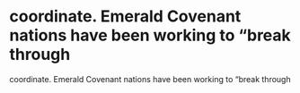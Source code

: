 # coordinate. Emerald Covenant nations have been working to “break through

coordinate. Emerald Covenant nations have been working to “break through